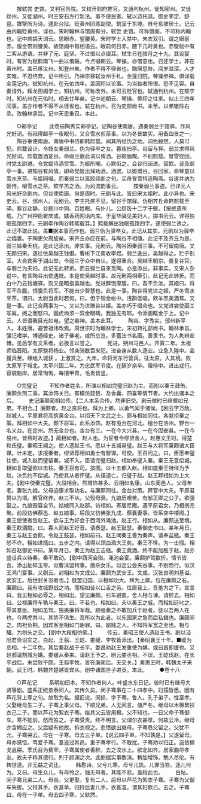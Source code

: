 <!-- { "loadSidebar": true } -->
　　按轼尝 史馆。又判官吿院。又权开封府推官。又通判杭州。徙知密州。又徙徐州。又徙湖州。时王安石方行新法。事不便民者。轼以诗托讽。御史李定、舒亶。媒孼所为诗。逮赴台狱。贬黄州团练副使。筑室于东坡。自号东坡居士。记云由内翰贬黄州。误也。宋时翰林与馆阁有分。轼尝 史馆。可称馆阁。不可称内翰也。记中鹧鸪天词云。思眼赤。望腰黄。宋时学士入禁中。朱衣双引。谓之眼前赤。服金带则腰黄。故馆阁中每相语云。眼前何日赤。腰下几时黄也。赤壁赋中有二客从游语。并非了元、庭坚。不过借以点缀耳。轼生日在腊月之十九。其设宴时。有客为赋鹤南飞一曲以侑觞。今点缀朝云。琴操。亦借意也。召还学士。非在黄州时。盖已移汝州。知登州矣。作者不得不径省也。黜居思咎。阅岁滋深。人才实难。不忍终弃。记中所引。乃神宗移轼汝州手札。金莲归院。琴操参禅。俱详载金莲记内。轼知杭州。在元佑四年。盖因积以论事。为当轴者所恨。恐不见容。自奏请外。拜龙图阁学士。知杭州。可称改外。未可云贬官也。轼通判杭州。在熙宁时。知杭州在元佑时。相去廿年矣。记中述朝云、琴操、佛印之往来。似止三四年间事。盖亦作者不得不从径省也。轼在杭州。召为吏部尙书。未至。以弟辙除右丞。改翰林承旨。记中天恩重召。本此。 

　　○邮亭记 
　　此卷曰陶秀实邮亭记。记陶谷使南唐。遇秦弱兰于馆驿。作风光好词。有祗得邮亭一夜眠句。又合雪水煎茶事。以为冬景故实。用备四景之一。 
　　陶谷奉使南唐。南唐中书侍郞韩熙载。闻其所经历之地。词色毅然。人莫可犯。熙载设计。令妓女秦弱兰。伪为驿卒之女。暮夜扫亭。谷留与狎。弱兰求得风光好词。熙载置酒宴谷。命弱兰歌此词以侑酒。谷颇腼觍。不别熙载。冒雪径回。时党太尉进。令党姬侍酒赏雪。为姬所嘲。心默衔之。会谷归诣进。留飮。谈及邮亭一事。进知谷有风情。即命党姬出拜劝酒。酒罢。以姬赠谷。谷回家。命琴童以雪水烹茶。与姬同啜。而秦弱兰以鸾胶续断之句。买舟冒雪特造陶斋。谷遂并纳为姬侍。啜雪水之茶。飮羊羔之酒。为风流韵事云。 
　　按秦弱兰事迹。已详元人风光好杂剧内。但谷使南唐。尙是周时。元剧与此。皆曰宋太祖时。此小异也。宋史云。谷、邠州人。元剧云。李主托疾不见。留谷于馆驿。伪相齐丘命韩熙载至驿。察谷动静。谷题川中狗。百姓眼。马扑儿。公厨饭十二字于壁。【按摭遗所载。乃广州押衙崔庆成。辖香药网诣内库。于皇华驿见美妇人。掷书云云。详得独眠孤馆四字。元剧牵作陶谷韩熙载耳。】熙载解出独眠孤馆四字。遂使弱兰诱之。此记不取此说。盖■据本事而作也。弱兰伪为驿卒女。此记从其实。元剧以为驿卒之孀妻。于陶更欠周旋矣。宋齐丘亦应在前。与陶谷不相値。此记不及齐丘为是。弱兰姊秦夭桃。是此记添出。非实事。元剧云。陶谷因秦弱兰事。不可留南唐。又无颜归宋。遂往依吴越王钱俶。曹彬下江南收李煜。弱兰逸出。吴越得之。贮于别室。大会宾客于湖山堂。令弱兰于众中自认。遂得重合。吴越王朝京。奏复谷官。与弱兰为夫妇。此记无此转折。而云弱兰自来觅陶。亦是添出。非事实。又宋人杂说中。有言陶谷出使遇妓。本是使吴越时事。故元剧两相牵引。此记无此转折。而白中乃云钱塘驿。则又是暗指吴越也。党进醉饱摩腹。曰。吾不负汝。其姬曰。将军不负腹。恨腹负将军。不能出少智慧也。此是一事。陶谷得党进之姬。严冬雪水烹茶。谓曰。太尉当此时若何。曰。但于销金帐中。浅斟低唱。飮羊羔美酒耳。又是一事。此记合两事为一。又以为进赠谷以姬。盖亦巧于缀合也。又党进尝使画工写眞。阅之而怒曰。画虎尙须一双金眼睛。我独无有耶。令添画眶金于上。记中云。人皆谓我目光如电。望之若神。盖本此耳。 
　　陶谷、字秀实。邠州新平人。本姓唐。避晋祖讳改焉。周世宗时为翰林学士。宋初转礼部尙书。翰林承旨。强记嗜学。博通经史。诸子佛老。咸所总览。多蓄法书名画。善隶书。为人隽辨宏博。见后学有文釆者。必极言以誉之。 
　　党进。朔州马邑人。开寳二年。太祖师临晋阳。太原骁将杨业。领突骑数百来犯。进奋身从数人逐业。业急入隍中。会援兵至。缘缒入城获 。上激赏之。九年。命将河东行营兵。征太原。入其境。败太原军于城北。太平兴国二年。为忠武军节度。在鎭岁余卒。赠侍中。进出戎行。容貌魁岸。居常恂恂。每擐甲冑。毛发皆竖。 

　　○完璧记 
　　不知作者姓名。所演以相如完璧归赵为主。而附以秦王鼓缶。廉颇负荆二事。其添饰关目。有模仿琵琶、及香囊、四喜等情节者。大约出诸本之后。 
　　史记廉颇蔺相如传。【二人本系合传。然非旧交。剧云微时已结盟如兄弟。不相合。】廉颇者。赵之良将也。拜为上卿。以勇气闻于诸侯。【剧云字万敌。赵城人。平原君将高筑黄金台。以招天下文武之士。颇与相如同往。各献拒秦之策。拜相如中大夫。颇下将军。此系添饰。赵有兎台在河北。檀台在洛州。野台一名义台。在定州。然无金台也。金台有三。一在今大兴县。一在今固安县。一在今易州。皆燕时故迹。】蔺相如者。赵人也。为宦者令缪贤舍人。赵惠文王时。得楚和氏璧。秦昭王闻之。使人遗赵王书。愿以十五城易璧。赵王与大将军廉颇诸大臣谋。计未定。求报秦者。缪贤荐相如勇士有智谋。可使。王召问之。曰。臣愿奉璧往使。城入赵而璧留秦。城不入。臣请完璧归赵。相如奉璧入秦。秦王无意偿城。相如复取璧欲以击柱。秦王召有司。按图。以十五都入赵。相如度秦王特佯为予赵。决负约不偿城。乃使其从者怀璧。从径道亡。归璧于赵。赵王拜相如为上大夫。【剧中使秦完璧。大段相合。然增饰甚多。云相如名康。山东蔺邑人。父母年老。妻张九娘。父母迫康求取功名。与廉颇同往。金台对策。拜官中大夫。平原君赘以为壻。解官终养。赵三不从。父殁母衰。九娘历艰苦。有邹正卿之公子。欲强娶之。九娘毁容全节。姑媳同入赵郡。访相如。寄居尼庵。遇平原君女。乃相携完聚。前段彷佛蔡邕、赵五娘事。后段又彷佛张九成、蔡襄妻事。皆系空中楼阁。】秦王使使者吿赵王。欲与王为好会于西河外渑池。赵王行。相如从。廉颇送至境。秦王飮酒酣。曰。寡人闻赵王好音。请奏瑟。赵王鼓瑟。秦御史书曰。某年月日。秦王与赵王会飮。令赵王鼓瑟。相如前曰。赵王闻秦王善为秦声。请奉盆瓶。秦王怒不许。相如进瓶曰。五步之内。请得以颈血溅大王矣。秦王不怿。为一击瓶。相如召赵御史书曰。某年月日。秦王为赵王击瓶。秦王竟酒。终不能加胜于赵。赵亦盛设兵以待秦。秦不敢动。【剧中西河会猎。渑池会宴。廉颇护驾数折。情节皆合。添出扯碎玉带。似曹沬盟柯事。擅杀女乐。似定公会夹谷事。不别而行。似汉王鸿门宴事。又剧云。封相如为文成公。廉颇为武安王。文成。汉张良明刘基谥。武安王。后世封关羽者也。】旣罢归国。以相如功大。拜为上卿。位在廉颇之右。廉颇曰。我有攻城野战之功。而相如徒以口舌之劳。位居我上。吾羞为之下。宣言曰。我见相如必辱之。相如出。望见廉颇。引车避匿。舍人相与谏。请辞去。相如曰。公视廉将车孰与秦王。曰。不若也。相如曰。夫以秦王之威。而相如廷叱之。辱其羣臣。相如虽驽。独畏廉将军哉。顾强秦之不敢加兵于赵者。徒以吾两人在也。今两虎共斗。其势不俱生。吾所以为此者。以先国家之急而后私雠也。廉颇闻之。肉袒负荆。因宾客至相如门谢罪。曰。鄙贱之人。不知将军宽之至也。相与驩。为刎头之交。【剧中大段相彷佛。】 
　　传云。秦昭王使人遗赵王书。剧以泾阳君赍诏实之。白起、王翦、王龁、娄缓、李牧皆添出。【秦昭襄王十年。■缓为丞相。十二年免。其后秦赵战于长平。娄昌劝赵王发重使为媾。或曰昌即缓也。又赵郝请割城为媾。娄缓从秦来。请赵王予之。剧云娄丞相。不误。王龁伐赵。在长平战后。未尝败干颇。王翦李牧。皆在廉蔺后。无交关。】秦惠王时。韩魏太子来朝。武王时。韩魏齐楚越皆宾从。剧中诸国世子进贡。本此。 
　　●卷十八 

　　○芦花记 
　　系明初旧本。不知作者何人。叶盛水东日记。彼时已有继母大贤等剧。盛系正统景泰间人。其传久矣。闵子骞事在二十四孝中。妇孺皆悉。因有芦花背上寒之句。故取为名。据旧说。闵损、字子骞。鲁人。孔子弟子。性至孝。父娶继母生二子。子骞上事父母。下顺兄弟。人无间言。値严冬。继母以木棉絮袄衣己二子。而以芦花为絮衣子骞。绐其父云皆用棉。父不知也。一日父命子骞御车。寒不能前。怒而笞之。子骞受责。终不明言。父谓尔衣甚厚。何故云冷。继母亦含糊应之。父后疑有他故。拆衣视之。悲愤欲出继母。子骞恳父留之。父犹不允。子骞哭云。母在一子寒。母去三子单。【说云四子单。不知孰是。】父遂留母。母亦感悟。笃爱子骞。羣盗过其邑。重子骞孝行。不敢扰。子骞劝以归正。盗皆掷戈返耕。季氏召为费宰。子骞属使者善辞。去之汶水上。欲北如齐。居家曲尽孝友。故夫子称其德行。列于颜渊之次。此剧据实事敷演。稍加增饰。勉人尽伦。有裨世道。非无益之词比。 
　　韩愈诗。父兮儿寒。母兮儿饥。儿罪当笞。逐儿何为。又曰。母生众儿。有母怜之。独无母者。其能不悲。盖指此也。 
　　白帖。闵子骞兄弟二人。母丧。父更娶。复有二人。后母以芦花为絮衣子骞。子骞为父御车失辔。父持其手。衣甚单。归持后妻儿手。衣甚温。谓其妇欺己。去之。子骞曰。母在一子单。母去四子寒。父默然。 
